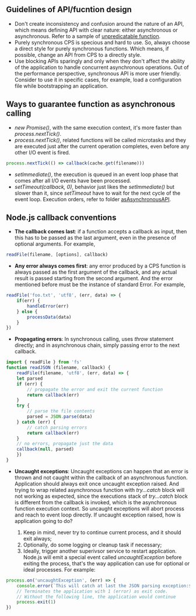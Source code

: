 ## Guidelines of API/fucntion design
- Don't create inconsistency and confusion around the nature of an API, which means defining API with clear nature: either asynchronous or asynchronous. Refer to a sample of [unpredicatable function](./chapter3-callback-events/unpredicatableFunction).
- Purely synchronous CPS is specious and hard to use. So, always choose a direct style for purely synchronous functions. Which means, if possible, change an API from CPS to a directly style.
- Use blocking APIs sparingly and only when they don't affect the ability of the application to handle concurrent asynchronous operations. Out of the performance perspective, synchronous API is more user friendly. Consider to use it in specific cases, for example, load a configuration file while bootstrapping an application.

## Ways to guarantee function as asynchronous calling
- *new Promise()*, with the same execution context, it's more faster than *process.nextTick()*.
- *process.nextTick()*, related functions will be called microtasks and they are executed just after the current operation completes, even before any other I/O event is fired.
```javascript
process.nextTick(() => callback(cache.get(filename)))
```
- *setImmediate()*, the execution is queued in an event loop phase that comes after all I/O events have been processed.
- *setTimeout(callback, 0)*, behavior just likes the *setImmediate()* but slower than it, since *setTimeout* have to wait for the next cycle of the event loop.
Execution orders, refer to folder [asAsynchronousAPI](./asAsynchronousAPI).

## Node.js callback conventions
- **The callback comes last**: if a function accepts a callback as input, then this has to be passed as the last argument, even in the presence of optional arguments. For example,
```javascript
readFile(filename, [options], callback)
```
- **Any error always comes first**: any error produced by a CPS function is always passed as the first argument of the callback, and any actual result is passed starting from the second argument. And the error mentioned before must be the instance of standard Error. For example,
```javascript
readFile('foo.txt', 'utf8', (err, data) => {
    if(err) {
        handleError(err)
    } else {
        processData(data)
    }
})
```
- **Propagating errors**: In synchronous calling, uses *throw* statement directly; and in asynchronous chain, simply passing error to the next callback.
```javascript
import { readFile } from 'fs'
function readJSON (filename, callback) {
    readFile(filename, 'utf8', (err, data) => {
    let parsed
    if (err) {
        // propagate the error and exit the current function
        return callback(err)
    }
    try {
        // parse the file contents
        parsed = JSON.parse(data)
    } catch (err) {
        // catch parsing errors
        return callback(err)
    }
    // no errors, propagate just the data
    callback(null, parsed)
    })
}
```
- **Uncaught exceptions**: Uncaught exceptions can happen that an error is thrown and not caught within the callback of an asynchronous function.
Application should always exit once uncaught exception raised. And trying to wrap related asynchronous function with *try...catch* block will not working as expected, since the executions stack of *try...catch* block is different from the callback is invoked, which is the asynchronous function execution context. So uncaught exceptions will abort process and reach to event loop directly.
If uncaught exception raised, how is application going to do?
   
   1. Keep in mind, never try to continue current process, and it should exit always;
   2. Optionally, do some logging or cleanup task if necessary;
   3. Ideally, trigger another superivsor service to restart application.
Node.js will emit a special event called *uncaughtException* before exiting the process, that's the way application can use for optional or ideal processes. For example:
```javascript
process.on('uncaughtException', (err) => {
    console.error(`This will catch at last the JSON parsing exception:${err.message}`)
    // Terminates the application with 1 (error) as exit code.
    // Without the following line, the application would continue
    process.exit(1)
})
```
